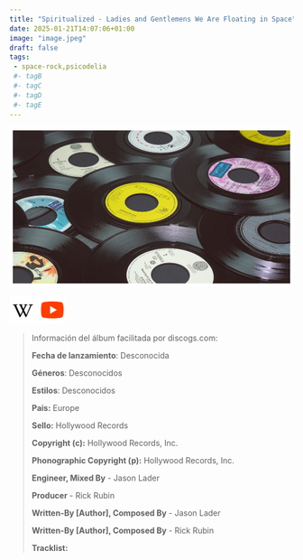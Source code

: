 ```yaml
---
title: "Spiritualized - Ladies and Gentlemens We Are Floating in Space"
date: 2025-01-21T14:07:06+01:00
image: "image.jpeg"
draft: false
tags:
 - space-rock,psicodelia
 #- tagB
 #- tagC
 #- tagD
 #- tagE
---
```

![cover](image.jpeg (Spiritualized - Ladies-and-gentlemens-we-are-floating-in-space))
 
[![wikipedia](../links/svg/wikipedia.png (wikipedia))](https://en.wikipedia.org/wiki/Spiritualized)
[![youtube](../links/svg/youtube.png (youtube))](https://www.youtube.com/playlist?list=PL4EItsGsS1SlQpi7Lxw_QvuLk46Psl0fI)
 
<!-- [![bandcamp](../links/svg/bandcamp.png (bandcamp))](error) error busqueda -->
<!-- [![discogs](../links/svg/discogs.png (discogs))]() -->
<!-- [![lastfm](../links/svg/lastfm.png (lastfm))]() -->
<!-- [![musicbrainz](../links/svg/musicbrainz.png (musicbrainz))]() -->
<!-- [![spotify](../links/svg/spotify.png (putify))]() -->
 
> Información del álbum facilitada por discogs.com:
> 
> **Fecha de lanzamiento**: Desconocida
> 
> **Géneros**: Desconocidos
> 
> **Estilos**: Desconocidos
> 
> **Pais:** Europe
> 
> **Sello:** Hollywood Records
> 
> **Copyright (c):** Hollywood Records, Inc.
> 
> **Phonographic Copyright (p):** Hollywood Records, Inc.
> 
> **Engineer, Mixed By** - Jason Lader
> 
> **Producer** - Rick Rubin
> 
> **Written-By [Author], Composed By** - Jason Lader
> 
> **Written-By [Author], Composed By** - Rick Rubin
> 
> 
> 
> **Tracklist:**
> 
> 
> 
